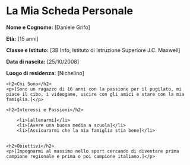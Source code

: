   <title>La Mia Scheda Personale</title>
</head>
<body>
    <h1>La Mia Scheda Personale</h1>
    <p><strong>Nome e Cognome:</strong> [Daniele Grifo]</p>
    <p><strong>Età:</strong> [15 anni]</p>
    <p><strong>Classe e Istituto:</strong> [3B Info, Istituto di Istruzione Superiore J.C. Maxwell]</p>
    <p><strong>Data di nascita:</strong> [25/10/2008]</p>
    <p><strong>Luogo di residenza:</strong> [Nichelino]</p>

    <h2>Chi Sono</h2>
    <p>[Sono un ragazzo di 16 anni con la passione per il pugilato, mi piace il cibo, i videogame, uscire con gli amici e stare con la mia famiglia.]</p>

    <h2>Interessi e Passioni</h2>
  
        <li>[allenarmi]</li>
        <li>[Avere una buona media a scuola]</li>
        <li>[Assicurarmi che la mia famiglia stia bene]</li>
  

    <h2>Obiettivi</h2>
    <p>[Impegnarmi al massimo nello sport cercando di diventare prima campione regionale e prima o poi campione italiano.]</p>

